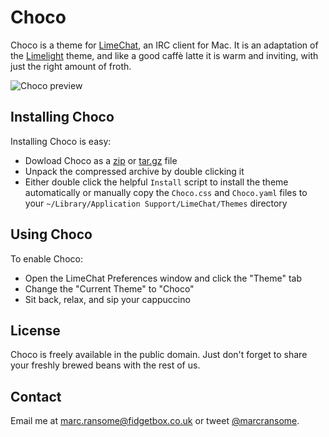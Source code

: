 # Choco
Choco is a theme for [LimeChat](http://limechat.net/mac/), an IRC client for Mac.  It is an adaptation of the [Limelight](https://github.com/Soryu/Limelight) theme, and like a good caffè latte it is warm and inviting, with just the right amount of froth.

![Choco preview](http://www.fidgetbox.co.uk/github/choco.png)

## Installing Choco
Installing Choco is easy:

* Dowload Choco as a [zip](https://github.com/marcransome/Choco/zipball/master) or [tar.gz](https://github.com/marcransome/Choco/tarball/master) file
* Unpack the compressed archive by double clicking it
* Either double click the helpful `Install` script to install the theme automatically or manually copy the `Choco.css` and `Choco.yaml` files to your `~/Library/Application Support/LimeChat/Themes` directory

## Using Choco
To enable Choco:

* Open the LimeChat Preferences window and click the "Theme" tab
* Change the "Current Theme" to "Choco"
* Sit back, relax, and sip your cappuccino

## License
Choco is freely available in the public domain.  Just don't forget to share your freshly brewed beans with the rest of us.

## Contact
Email me at [marc.ransome@fidgetbox.co.uk](mailto:marc.ransome@fidgetbox.co.uk) or tweet [@marcransome](http://www.twitter.com/marcransome).
